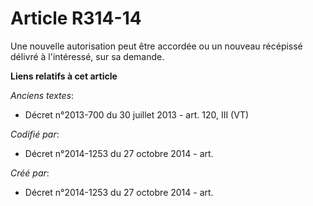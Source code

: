 # Article R314-14

Une nouvelle autorisation peut être accordée ou un nouveau récépissé délivré à l'intéressé, sur sa demande.

**Liens relatifs à cet article**

_Anciens textes_:

  - Décret n°2013-700 du 30 juillet 2013 - art. 120, III (VT)

_Codifié par_:

  - Décret n°2014-1253 du 27 octobre 2014 - art.

_Créé par_:

  - Décret n°2014-1253 du 27 octobre 2014 - art.
